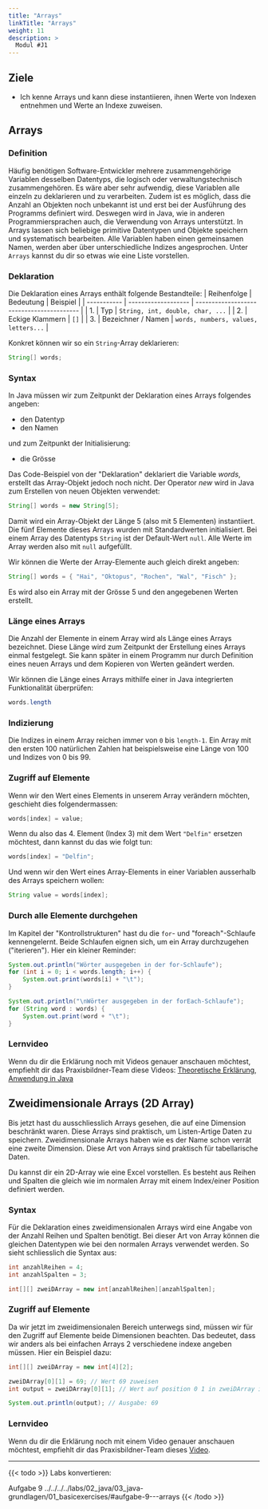 ```yaml
---
title: "Arrays"
linkTitle: "Arrays"
weight: 11
description: >
  Modul #J1
---
```


## Ziele

- Ich kenne Arrays und kann diese instantiieren, ihnen Werte von Indexen entnehmen und Werte an Indexe zuweisen.

## Arrays

### Definition

Häufig benötigen Software-Entwickler mehrere zusammengehörige Variablen desselben Datentyps, die logisch oder verwaltungstechnisch zusammengehören. Es wäre aber sehr aufwendig, diese Variablen alle einzeln zu deklarieren und zu verarbeiten. Zudem ist es möglich, dass die Anzahl an Objekten noch unbekannt ist und erst bei der Ausführung des Programms definiert wird. Deswegen wird in Java, wie in anderen Programmiersprachen auch, die Verwendung von Arrays unterstützt. In Arrays lassen sich beliebige primitive Datentypen und Objekte speichern und systematisch bearbeiten. Alle Variablen haben einen gemeinsamen Namen, werden aber über unterschiedliche Indizes angesprochen. Unter `Arrays` kannst du dir so etwas wie eine Liste vorstellen.

### Deklaration

Die Deklaration eines Arrays enthält folgende Bestandteile:
| Reihenfolge | Bedeutung | Beispiel |
| ----------- | ------------------- | ----------------------------------------- |
| 1. | Typ | `String, int, double, char, ...` |
| 2. | Eckige Klammern | `[]` |
| 3. | Bezeichner / Namen | `words, numbers, values, letters...` |

Konkret können wir so ein `String`-Array deklarieren:

```java
String[] words;
```

### Syntax

In Java müssen wir zum Zeitpunkt der Deklaration eines Arrays folgendes angeben:

- den Datentyp
- den Namen

und zum Zeitpunkt der Initialisierung:

- die Grösse

Das Code-Beispiel von der "Deklaration" deklariert die Variable _words_, erstellt das Array-Objekt jedoch noch nicht. Der Operator _new_ wird in Java zum Erstellen von neuen Objekten verwendet:

```java
String[] words = new String[5];
```

Damit wird ein Array-Objekt der Länge 5 (also mit 5 Elementen) instantiiert. Die fünf Elemente dieses Arrays wurden mit Standardwerten initialisiert. Bei einem Array des Datentyps `String` ist der Default-Wert `null`. Alle Werte im Array werden also mit `null` aufgefüllt.

Wir können die Werte der Array-Elemente auch gleich direkt angeben:

```java
String[] words = { "Hai", "Oktopus", "Rochen", "Wal", "Fisch" };
```

Es wird also ein Array mit der Grösse 5 und den angegebenen Werten erstellt.

### Länge eines Arrays

Die Anzahl der Elemente in einem Array wird als Länge eines Arrays bezeichnet. Diese Länge wird zum Zeitpunkt der Erstellung eines Arrays einmal festgelegt. Sie kann später in einem Programm nur durch Definition eines neuen Arrays und dem Kopieren von Werten geändert werden.

Wir können die Länge eines Arrays mithilfe einer in Java integrierten Funktionalität überprüfen:

```java
words.length
```

### Indizierung

Die Indizes in einem Array reichen immer von `0` bis `length-1`. Ein Array mit den ersten 100 natürlichen Zahlen hat beispielsweise eine Länge von 100 und Indizes von 0 bis 99.

### Zugriff auf Elemente

Wenn wir den Wert eines Elements in unserem Array verändern möchten, geschieht dies folgendermassen:

```java
words[index] = value;
```

Wenn du also das 4. Element (Index 3) mit dem Wert `"Delfin"` ersetzen möchtest, dann kannst du das wie folgt tun:

```java
words[index] = "Delfin";
```

Und wenn wir den Wert eines Array-Elements in einer Variablen ausserhalb des Arrays speichern wollen:

```java
String value = words[index];
```

### Durch alle Elemente durchgehen

Im Kapitel der "Kontrollstrukturen" hast du die `for`- und "foreach"-Schlaufe kennengelernt. Beide Schlaufen eignen sich, um ein Array durchzugehen ("iterieren"). Hier ein kleiner Reminder:

```java
System.out.println("Wörter ausgegeben in der for-Schlaufe");
for (int i = 0; i < words.length; i++) {
    System.out.print(words[i] + "\t");
}

System.out.println("\nWörter ausgegeben in der forEach-Schlaufe");
for (String word : words) {
    System.out.print(word + "\t");
}
```

### Lernvideo

Wenn du dir die Erklärung noch mit Videos genauer anschauen möchtest, empfiehlt dir das Praxisbildner-Team diese
Videos: [Theoretische Erklärung](https://www.youtube.com/watch?v=SRJZ1XmqHfA),
[Anwendung in Java](https://www.youtube.com/watch?v=lfIUilgq4qo)

## Zweidimensionale Arrays (2D Array)

Bis jetzt hast du ausschliesslich Arrays gesehen, die auf eine Dimension beschränkt waren. Diese Arrays sind praktisch,
um Listen-Artige Daten zu speichern. Zweidimensionale Arrays haben wie es der Name schon verrät eine zweite Dimension.
Diese Art von Arrays sind praktisch für tabellarische Daten.

Du kannst dir ein 2D-Array wie eine Excel vorstellen. Es besteht aus Reihen und Spalten die gleich wie im normalen Array
mit einem Index/einer Position definiert werden.

### Syntax

Für die Deklaration eines zweidimensionalen Arrays wird eine Angabe von der Anzahl Reihen und Spalten benötigt.
Bei dieser Art von Array können die gleichen Datentypen wie bei den normalen Arrays verwendet werden. So sieht schliesslich
die Syntax aus:

```java
int anzahlReihen = 4;
int anzahlSpalten = 3;

int[][] zweiDArray = new int[anzahlReihen][anzahlSpalten];
```

### Zugriff auf Elemente

Da wir jetzt im zweidimensionalen Bereich unterwegs sind, müssen wir für den Zugriff auf Elemente beide Dimensionen beachten.
Das bedeutet, dass wir anders als bei einfachen Arrays 2 verschiedene indexe angeben müssen. Hier ein Beispiel dazu:

```java
int[][] zweiDArray = new int[4][2];

zweiDArray[0][1] = 69; // Wert 69 zuweisen
int output = zweiDArray[0][1]; // Wert auf position 0 1 in zweiDArray in output variable speichern

System.out.println(output); // Ausgabe: 69
```

### Lernvideo

Wenn du dir die Erklärung noch mit einem Video genauer anschauen möchtest, empfiehlt dir das Praxisbildner-Team dieses
[Video](https://www.youtube.com/watch?v=R0YzQPBusAg).

---

{{< todo >}}
Labs konvertieren:

Aufgabe 9
../../../../labs/02_java/03_java-grundlagen/01_basicexercises/#aufgabe-9---arrays
{{< /todo >}}

